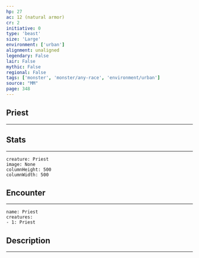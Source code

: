 ```yaml
---
hp: 27
ac: 12 (natural armor)
cr: 2
initiative: 0
type: 'beast'    
size: 'Large'
environment: ['urban']
alignment: unaligned
legendary: False
lair: False
mythic: False
regional: False
tags: ['monster', 'monster/any-race', 'environment/urban']
source: "MM"
page: 348
---
```


## Priest
---



## Stats
---

```statblock
creature: Priest
image: None
columnHeight: 500
columnWidth: 500
```

## Encounter
---

```encounter-table
name: Priest
creatures:
- 1: Priest
```

## Description
---




